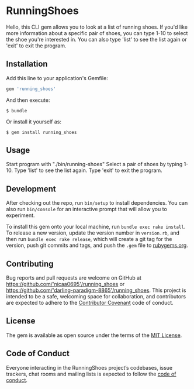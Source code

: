 # RunningShoes

Hello, this CLI gem allows you to look at a list of running shoes. If you'd like more information about a specific pair of shoes, you can type 1-10 to select the shoe you're interested in. You can also type 'list' to see the list again or 'exit' to exit the program.

## Installation

Add this line to your application's Gemfile:

```ruby
gem 'running_shoes'
```

And then execute:

    $ bundle

Or install it yourself as:

    $ gem install running_shoes

## Usage

Start program with "./bin/running-shoes"
Select a pair of shoes by typing 1-10.
Type 'list' to see the list again.
Type 'exit' to exit the program.
## Development

After checking out the repo, run `bin/setup` to install dependencies. You can also run `bin/console` for an interactive prompt that will allow you to experiment.

To install this gem onto your local machine, run `bundle exec rake install`. To release a new version, update the version number in `version.rb`, and then run `bundle exec rake release`, which will create a git tag for the version, push git commits and tags, and push the `.gem` file to [rubygems.org](https://rubygems.org).

## Contributing

Bug reports and pull requests are welcome on GitHub at
https://github.com/'nicaa0695'/running_shoes or
https://github.com/'darling-paradigm-8865'/running_shoes. This project is intended to be a safe, welcoming space for collaboration, and contributors are expected to adhere to the [Contributor Covenant](http://contributor-covenant.org) code of conduct.

## License

The gem is available as open source under the terms of the [MIT License](https://opensource.org/licenses/MIT).

## Code of Conduct

Everyone interacting in the RunningShoes project’s codebases, issue trackers, chat rooms and mailing lists is expected to follow the [code of conduct](https://github.com/'darling-paradigm-8865'/running_shoes/blob/master/CODE_OF_CONDUCT.md).
